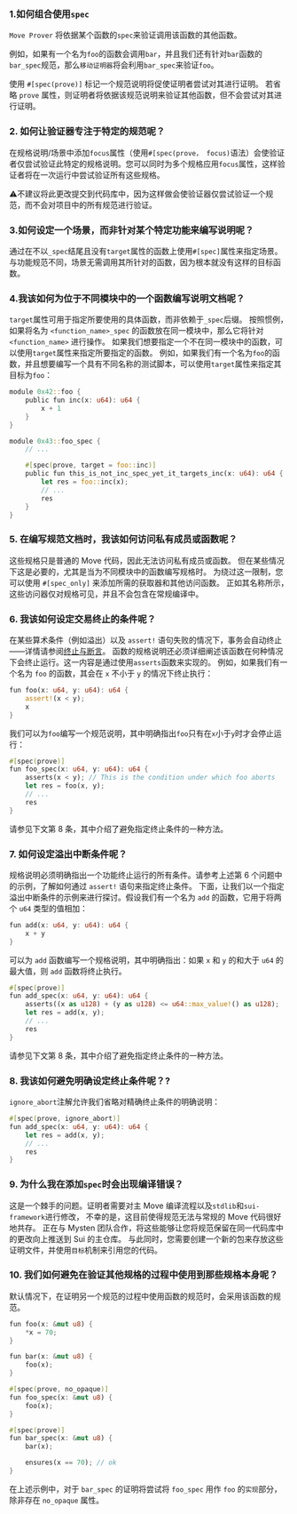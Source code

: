 ### 1.如何组合使用`spec`
`Move Prover` 将依据某个函数的`spec`来验证调用该函数的其他函数。

例如，如果有一个名为`foo`的函数会调用`bar`，并且我们还有针对`bar`函数的`bar_spec`规范，那么`移动证明器`将会利用`bar_spec`来验证`foo`。

使用 `#[spec(prove)]` 标记一个规范说明将促使证明者尝试对其进行证明。
若省略 `prove` 属性，则证明者将依据该规范说明来验证其他函数，但不会尝试对其进行证明。

### 2. 如何让验证器专注于特定的规范呢？

在规格说明/场景中添加`focus`属性（使用`#[spec(prove， focus)`语法）会使验证者仅尝试验证此特定的规格说明。您可以同时为多个规格应用`focus`属性，这样验证者将在一次运行中尝试验证所有这些规格。
<aside>
⚠️不建议将此更改提交到代码库中，因为这样做会使验证器仅尝试验证一个规范，而不会对项目中的所有规范进行验证。
</aside>

### 3.如何设定一个场景，而非针对某个特定功能来编写说明呢？

通过在不以`_spec`结尾且没有`target`属性的函数上使用`#[spec]`属性来指定场景。
与功能规范不同，场景无需调用其所针对的函数，因为根本就没有这样的目标函数。

### 4.我该如何为位于不同模块中的一个函数编写说明文档呢？

`target`属性可用于指定所要使用的具体函数，而非依赖于`_spec`后缀。
按照惯例，如果将名为 `<function_name>_spec` 的函数放在同一模块中，那么它将针对 `<function_name>` 进行操作。
如果我们想要指定一个不在同一模块中的函数，可以使用`target`属性来指定所要指定的函数。
例如，如果我们有一个名为`foo`的函数，并且想要编写一个具有不同名称的测试脚本，可以使用`target`属性来指定其目标为`foo`：
```rust
module 0x42::foo {
    public fun inc(x: u64): u64 {
        x + 1
    }
}

module 0x43::foo_spec {
    // ...

    #[spec(prove, target = foo::inc)]
    public fun this_is_not_inc_spec_yet_it_targets_inc(x: u64): u64 {
        let res = foo::inc(x);
        // ...
        res
    }
}

```

### 5. 在编写规范文档时，我该如何访问私有成员或函数呢？

这些规格只是普通的 Move 代码，因此无法访问私有成员或函数。
但在某些情况下这是必要的，尤其是当为不同模块中的函数编写规格时。
为绕过这一限制，您可以使用 `#[spec_only]` 来添加所需的获取器和其他访问函数。
正如其名称所示，这些访问器仅对规格可见，并且不会包含在常规编译中。

### 6. 我该如何设定交易终止的条件呢？

在某些算术条件（例如溢出）以及 `assert!` 语句失败的情况下，事务会自动终止——详情请参阅[终止与断言](https://move-book.com/reference/abort-and-assert.html)。
函数的规格说明还必须详细阐述该函数在何种情况下会终止运行。这一内容是通过使用`asserts`函数来实现的。
例如，如果我们有一个名为 `foo` 的函数，其会在 `x` 不小于 `y` 的情况下终止执行：

```rust
fun foo(x: u64, y: u64): u64 {
    assert!(x < y);
    x
}

```
我们可以为`foo`编写一个规范说明，其中明确指出`foo`只有在`x`小于`y`时才会停止运行：
```rust
#[spec(prove)]
fun foo_spec(x: u64, y: u64): u64 {
    asserts(x < y); // This is the condition under which foo aborts
    let res = foo(x, y);
    // ...
    res
}

```

请参见下文第 8 条，其中介绍了避免指定终止条件的一种方法。

### 7. 如何设定溢出中断条件呢？

规格说明必须明确指出一个功能终止运行的所有条件。请参考上述第 6 个问题中的示例，了解如何通过 `assert!` 语句来指定终止条件。
下面，让我们以一个指定溢出中断条件的示例来进行探讨。假设我们有一个名为 `add` 的函数，它用于将两个 `u64` 类型的值相加：

```rust
fun add(x: u64, y: u64): u64 {
    x + y
}

```

可以为 `add` 函数编写一个规格说明，其中明确指出：如果 `x` 和 `y` 的和大于 `u64` 的最大值，则 `add` 函数将终止执行。
```rust
#[spec(prove)]
fun add_spec(x: u64, y: u64): u64 {
    asserts((x as u128) + (y as u128) <= u64::max_value!() as u128);
    let res = add(x, y);
    // ...
    res
}
```

请参见下文第 8 条，其中介绍了避免指定终止条件的一种方法。
### 8. 我该如何避免明确设定终止条件呢？?

`ignore_abort`注解允许我们省略对精确终止条件的明确说明：

```rust
#[spec(prove, ignore_abort)]
fun add_spec(x: u64, y: u64): u64 {
    let res = add(x, y);
    // ...
    res
}
```

### 9. 为什么我在添加`spec`时会出现编译错误？

这是一个棘手的问题。证明者需要对主 Move 编译流程以及`stdlib`和`sui-framework`进行修改，
不幸的是，这目前使得规范无法与常规的 Move 代码很好地共存。
正在与 Mysten 团队合作，将这些能够让您将规范保留在同一代码库中的更改向上推送到 Sui 的主仓库。
与此同时，您需要创建一个新的包来存放这些证明文件，并使用`目标`机制来引用您的代码。

### 10. 我们如何避免在验证其他规格的过程中使用到那些规格本身呢？

默认情况下，在证明另一个规范的过程中使用函数的规范时，会采用该函数的规范。
```rust
fun foo(x: &mut u8) {
    *x = 70;
}

fun bar(x: &mut u8) {
    foo(x);
}

#[spec(prove, no_opaque)]
fun foo_spec(x: &mut u8) {
    foo(x);
}

#[spec(prove)]
fun bar_spec(x: &mut u8) {
    bar(x);

    ensures(x == 70); // ok
}
```

在上述示例中，对于 `bar_spec` 的证明将尝试将 `foo_spec` 用作 `foo` 的`实现`部分，除非存在 `no_opaque` 属性。